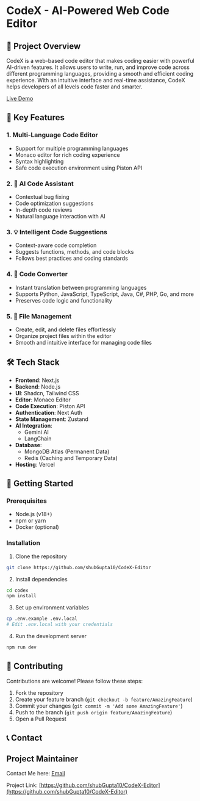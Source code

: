 # CodeX - AI-Powered Web Code Editor

## 🚀 Project Overview

CodeX is a web-based code editor that makes coding easier with powerful AI-driven features. It allows users to write, run, and improve code across different programming languages, providing a smooth and efficient coding experience. With an intuitive interface and real-time assistance, CodeX helps developers of all levels code faster and smarter. 

[Live Demo](https://x-codex.vercel.app)

## 🌟 Key Features

### 1. Multi-Language Code Editor
- Support for multiple programming languages
- Monaco editor for rich coding experience
- Syntax highlighting
- Safe code execution environment using Piston API

### 2. 🤖 AI Code Assistant
- Contextual bug fixing
- Code optimization suggestions
- In-depth code reviews
- Natural language interaction with AI

### 3. 💡 Intelligent Code Suggestions
- Context-aware code completion
- Suggests functions, methods, and code blocks
- Follows best practices and coding standards

### 4. 🔄 Code Converter
- Instant translation between programming languages
- Supports Python, JavaScript, TypeScript, Java, C#, PHP, Go, and more
- Preserves code logic and functionality

### 5. 📂 File Management
- Create, edit, and delete files effortlessly
- Organize project files within the editor
- Smooth and intuitive interface for managing code files

## 🛠 Tech Stack

- **Frontend**: Next.js
- **Backend**: Node.js
- **UI**: Shadcn, Tailwind CSS
- **Editor**: Monaco Editor
- **Code Execution**: Piston API
- **Authentication**: Next Auth
- **State Management**: Zustand
- **AI Integration**: 
  - Gemini AI
  - LangChain
- **Database**: 
  - MongoDB Atlas (Permanent Data)
  - Redis (Caching and Temporary Data)
- **Hosting**: Vercel

## 🚀 Getting Started

### Prerequisites
- Node.js (v18+)
- npm or yarn
- Docker (optional)

### Installation

1. Clone the repository
```bash
git clone https://github.com/shubGupta10/CodeX-Editor
```

2. Install dependencies
```bash
cd codex
npm install
```

3. Set up environment variables
```bash
cp .env.example .env.local
# Edit .env.local with your credentials
```

4. Run the development server
```bash
npm run dev
```

## 🤝 Contributing

Contributions are welcome! Please follow these steps:

1. Fork the repository
2. Create your feature branch (`git checkout -b feature/AmazingFeature`)
3. Commit your changes (`git commit -m 'Add some AmazingFeature'`)
4. Push to the branch (`git push origin feature/AmazingFeature`)
5. Open a Pull Request

<!-- ## 📄 License

Distributed under the MIT License. See `LICENSE` for more information. -->

## 📞 Contact

## Project Maintainer  
Contact Me here:  [Email](mailto:shubhamkgupta720@gmail.com)

Project Link: [https://github.com/shubGupta10/CodeX-Editor](https://github.com/shubGupta10/CodeX-Editor)